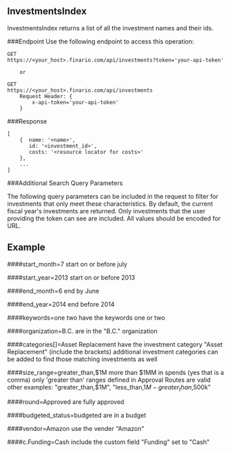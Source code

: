 InvestmentsIndex
----------------
InvestmentsIndex returns a list of all the investment names and their ids.

###Endpoint
Use the following endpoint to access this operation:

	GET
	https://<your_host>.finario.com/api/investments?token='your-api-token'

        or

	GET
    https://<your_host>.finario.com/api/investments
        Request Header: {
            x-api-token='your-api-token'
        }


###Response

    [
        {  name: '<name>',
           id: '<investment_id>',
           costs: '<resource locator for costs>'
        },
        ...
    ]

###Additional Search Query Parameters

The following query parameters can be included in the request to filter for investments that only meet these characteristics. By default, the current fiscal year's investments are returned. Only investments that the user
providing the token can see are included. All values should be encoded for URL.

Example
-------

####start_month=7
start on or before july

####start_year=2013
start on or before 2013

####end_month=6
end by June

####end_year=2014
end before 2014

####keywords=one two
have the keywords one or two

####organization=B.C.
are in the "B.C." organization

####categories[]=Asset Replacement
have the investment category "Asset Replacement" (include the brackets)
additional investment categories can be added to find those matching investments as well

####size_range=greater_than,$1M
more than $1MM in spends (yes that is a comma) only 'greater than' ranges defined in Approval Routes are valid 
other examples: "greater_than,$1M", "less_than,$1M-greater_than,$500k"

####round=Approved
are fully approved

####budgeted_status=budgeted
are in a budget

####vendor=Amazon
use the vender "Amazon"

####c.Funding=Cash
include the custom field "Funding" set to "Cash"
